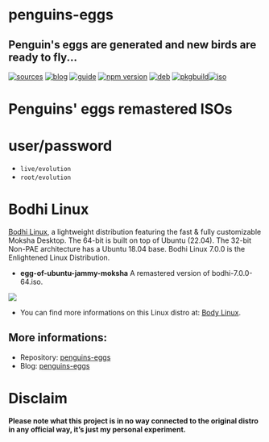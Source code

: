 penguins-eggs
=============

## Penguin&#39;s eggs are generated and new birds are ready to fly...
[![sources](https://img.shields.io/badge/github-sources-cyan)](https://github.com/pieroproietti/penguins-eggs)
[![blog](https://img.shields.io/badge/blog-penguin's%20eggs-cyan)](https://penguins-eggs.net)
[![guide](https://img.shields.io/badge/guide-penguin's%20eggs-cyan)](https://penguins-eggs.net/docs/Tutorial/eggs-users-guide)
[![npm version](https://img.shields.io/npm/v/penguins-eggs.svg)](https://npmjs.org/package/penguins-eggs)
[![deb](https://img.shields.io/badge/deb-packages-blue)](https://sourceforge.net/projects/penguins-eggs/files/DEBS)
[![pkgbuild](https://img.shields.io/badge/pkgbuild-packages-blue)](https://sourceforge.net/projects/penguins-eggs/files/PKGBUILD)[![iso](https://img.shields.io/badge/iso-images-cyan)](https://sourceforge.net/projects/penguins-eggs/files/ISOS)

# Penguins' eggs remastered ISOs

# user/password
* ```live/evolution```
* ```root/evolution```

# Bodhi Linux

[Bodhi Linux](https://www.bodhilinux.com/), a lightweight distribution featuring the fast & fully customizable Moksha Desktop. The 64-bit is built on top of Ubuntu (22.04). The 32-bit Non-PAE architecture has a Ubuntu 18.04 base. Bodhi Linux 7.0.0 is the Enlightened Linux Distribution.

* **egg-of-ubuntu-jammy-moksha** A remastered version of bodhi-7.0.0-64.iso.

![](https://www.bodhilinux.com/trial/wp-content/uploads/2021/05/bl6.jpg?x44384)

* You can find more informations on this Linux distro at: [Body Linux](https://www.bodhilinux.com/).

## More informations:

* Repository: [penguins-eggs](https://github.com/pieroproietti/penguins-eggs)
* Blog: [penguins-eggs](https://penguins-eggs.net)

# Disclaim

__Please note what this project is in no way connected to the original distro in any official way, it’s just my personal experiment.__
